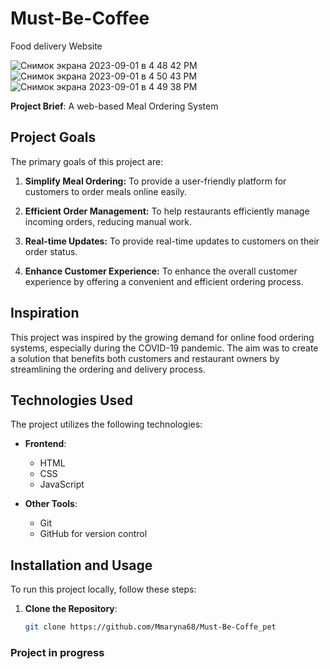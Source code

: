 # Must-Be-Coffee
Food delivery Website 

![Снимок экрана 2023-09-01 в 4 48 42 PM](https://github.com/Mmaryna68/Must-Be-Coffe_pet/assets/119791149/1b9d2ad5-33b4-44c7-95e2-5074a77835a2)
![Снимок экрана 2023-09-01 в 4 50 43 PM](https://github.com/Mmaryna68/Must-Be-Coffe_pet/assets/119791149/c3b068ae-48f8-4a1a-b1e0-1f29a9c94cd2)
![Снимок экрана 2023-09-01 в 4 49 38 PM](https://github.com/Mmaryna68/Must-Be-Coffe_pet/assets/119791149/fae55db8-2751-41af-b08f-a58e4a899960)

**Project Brief**: A web-based Meal Ordering System

## Project Goals

The primary goals of this project are:

1. **Simplify Meal Ordering:** To provide a user-friendly platform for customers to order meals online easily.

2. **Efficient Order Management:** To help restaurants efficiently manage incoming orders, reducing manual work.

3. **Real-time Updates:** To provide real-time updates to customers on their order status.

4. **Enhance Customer Experience:** To enhance the overall customer experience by offering a convenient and efficient ordering process.

## Inspiration

This project was inspired by the growing demand for online food ordering systems, especially during the COVID-19 pandemic. The aim was to create a solution that benefits both customers and restaurant owners by streamlining the ordering and delivery process.

## Technologies Used

The project utilizes the following technologies:

- **Frontend**:
  - HTML
  - CSS
  - JavaScript

- **Other Tools**:
  - Git 
  - GitHub for version control

## Installation and Usage

To run this project locally, follow these steps:

1. **Clone the Repository**:

   ```bash
   git clone https://github.com/Mmaryna68/Must-Be-Coffe_pet


### Project in progress
